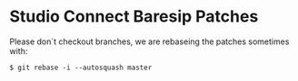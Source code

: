 # Studio Connect Baresip Patches

Please don`t checkout branches, we are rebaseing the patches sometimes with:

`$ git rebase -i --autosquash master`


